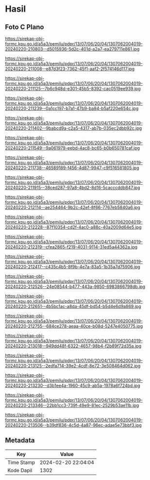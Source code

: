# Hasil

## Foto C Plano

https://sirekap-obj-formc.kpu.go.id/a5a3/pemilu/pdpr/13/07/06/20/04/1307062004019-20240220-210803--d5015936-5d2c-401d-a2a7-ea279711e861.jpg

https://sirekap-obj-formc.kpu.go.id/a5a3/pemilu/pdpr/13/07/06/20/04/1307062004019-20240220-211008--e87d3f23-7362-45f1-aaf2-2f574146d117.jpg

https://sirekap-obj-formc.kpu.go.id/a5a3/pemilu/pdpr/13/07/06/20/04/1307062004019-20240220-211125--7b6c948d-e301-45b5-8392-cac0519ee939.jpg

https://sirekap-obj-formc.kpu.go.id/a5a3/pemilu/pdpr/13/07/06/20/04/1307062004019-20240220-211239--0a1cc197-b7a1-47b9-ba84-b5af220e654c.jpg

https://sirekap-obj-formc.kpu.go.id/a5a3/pemilu/pdpr/13/07/06/20/04/1307062004019-20240220-211402--9babcd9a-c2a5-4317-ab7b-035ec2dbb92c.jpg

https://sirekap-obj-formc.kpu.go.id/a5a3/pemilu/pdpr/13/07/06/20/04/1307062004019-20240220-211549--9a061979-eebd-4ac8-bc65-b0b650781caf.jpg

https://sirekap-obj-formc.kpu.go.id/a5a3/pemilu/pdpr/13/07/06/20/04/1307062004019-20240220-211738--46589189-f456-4d87-9947-c9f516581805.jpg

https://sirekap-obj-formc.kpu.go.id/a5a3/pemilu/pdpr/13/07/06/20/04/1307062004019-20240220-211915--38ced287-97a8-4bd2-8d16-5cacccddb847.jpg

https://sirekap-obj-formc.kpu.go.id/a5a3/pemilu/pdpr/13/07/06/20/04/1307062004019-20240220-212114--ae254464-9b2c-42ef-8f66-7767eb5840a6.jpg

https://sirekap-obj-formc.kpu.go.id/a5a3/pemilu/pdpr/13/07/06/20/04/1307062004019-20240220-212228--87f10354-cd2f-4ac0-a88c-40a2009d64e5.jpg

https://sirekap-obj-formc.kpu.go.id/a5a3/pemilu/pdpr/13/07/06/20/04/1307062004019-20240220-212319--cfea2865-f219-4031-9114-31ed5a44362a.jpg

https://sirekap-obj-formc.kpu.go.id/a5a3/pemilu/pdpr/13/07/06/20/04/1307062004019-20240220-212417--c435c4b5-8f9b-4e7a-83a5-1b35a7d75906.jpg

https://sirekap-obj-formc.kpu.go.id/a5a3/pemilu/pdpr/13/07/06/20/04/1307062004019-20240220-212526--24e08544-b477-443a-9850-6983866798db.jpg

https://sirekap-obj-formc.kpu.go.id/a5a3/pemilu/pdpr/13/07/06/20/04/1307062004019-20240220-212651--4b5bc1ac-a8da-45df-bd54-b5d4e6d9a869.jpg

https://sirekap-obj-formc.kpu.go.id/a5a3/pemilu/pdpr/13/07/06/20/04/1307062004019-20240220-212755--684ce278-aeaa-40ce-b08d-5247e4050775.jpg

https://sirekap-obj-formc.kpu.go.id/a5a3/pemilu/pdpr/13/07/06/20/04/1307062004019-20240220-213018--949dd48f-6322-4657-98b4-f2b89f72d35a.jpg

https://sirekap-obj-formc.kpu.go.id/a5a3/pemilu/pdpr/13/07/06/20/04/1307062004019-20240220-213125--2edfa714-39e2-4cdf-8e72-3e508464d062.jpg

https://sirekap-obj-formc.kpu.go.id/a5a3/pemilu/pdpr/13/07/06/20/04/1307062004019-20240220-213230--d3b1ee4a-1960-45c9-ab5a-1978a6f724bd.jpg

https://sirekap-obj-formc.kpu.go.id/a5a3/pemilu/pdpr/13/07/06/20/04/1307062004019-20240220-213346--22bb1cc3-739f-49e9-81ec-2529b53ae11b.jpg

https://sirekap-obj-formc.kpu.go.id/a5a3/pemilu/pdpr/13/07/06/20/04/1307062004019-20240220-213506--b39df836-4c5d-4a87-96ec-adae5e73bbf3.jpg


## Metadata

| Key        | Value               |
| ---------- | ------------------- |
| Time Stamp | 2024-02-20 22:04:04 |
| Kode Dapil | 1302                |



